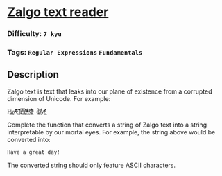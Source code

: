 # [Zalgo text reader](https://www.codewars.com/kata/588fe9eaadbbfb44b70001fc)

### Difficulty: `7 kyu`

### Tags: `Regular Expressions` `Fundamentals`

## Description

Zalgo text is text that leaks into our plane of existence from a corrupted dimension of Unicode. For example:

```
H̗̪͇͓̙͎̣̄ͬa͚̯̦͉̖̥v͆ͩ̃͆̓̐ͥe̟͎͖͕͍̎ ̰͚̩̟͕̰͊̽̍ͯ̌͊ā̖̪͉͍̥͙̿ͩ̃ͅ ̬̥͎͑̿ͧg̰̳̺͔̦͉ͫ̀̐̓̐r̝̫̱̘̰͐͋ͯͭͭͭ͆e͙͕̖̗͙̰͌ͭä͓͚̝͓́̌͑ͪ͊ṱͥ d͎͔͎͇̫̪̘̃͐̇à͕̮̈͋ͪy̼̳̱ͮ!̳̥̰̭͇̔ͮ̽̓
```

Complete the function that converts a string of Zalgo text into a string interpretable by our mortal eyes. For example, the string above would be converted into:

```
Have a great day!
```

The converted string should only feature ASCII characters.

